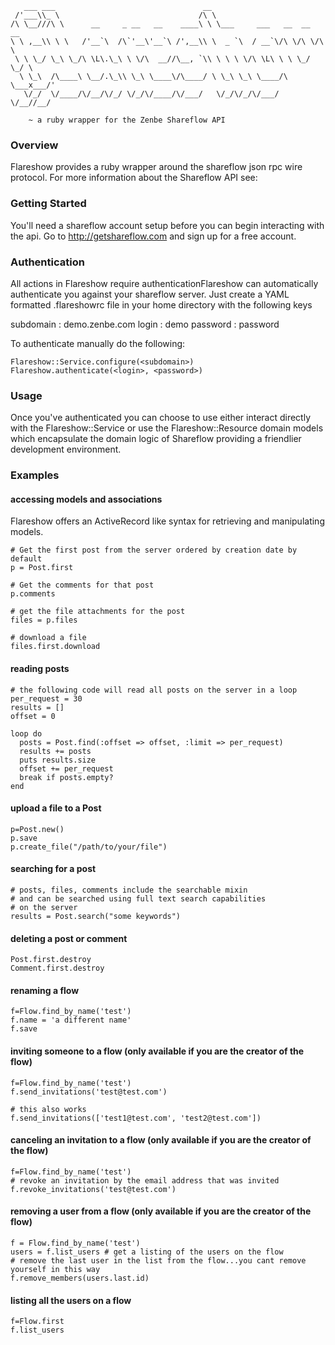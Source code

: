        ___ ___                                 __                            
     /'___\\_ \                               /\ \                           
    /\ \__///\ \      __     _ __   __    ____\ \ \___     ___   __  __  __  
    \ \ ,__\\ \ \   /'__`\  /\`'__\'__`\ /',__\\ \  _ `\  / __`\/\ \/\ \/\ \ 
     \ \ \_/ \_\ \_/\ \L\.\_\ \ \/\  __//\__, `\\ \ \ \ \/\ \L\ \ \ \_/ \_/ \
      \ \_\  /\____\ \__/.\_\\ \_\ \____\/\____/ \ \_\ \_\ \____/\ \___x___/'
       \/_/  \/____/\/__/\/_/ \/_/\/____/\/___/   \/_/\/_/\/___/  \/__//__/
    
        ~ a ruby wrapper for the Zenbe Shareflow API


### Overview

Flareshow provides a ruby wrapper around the shareflow json rpc wire protocol.  For more information about the Shareflow API see: <link to shareflow api docs>

### Getting Started
You'll need a shareflow account setup before you can begin interacting with the api.  Go to http://getshareflow.com and sign up for a free account.

### Authentication

All actions in Flareshow require authenticationFlareshow can automatically authenticate you against your shareflow server.  Just create a YAML formatted .flareshowrc file in your home directory with the following keys

subdomain : demo.zenbe.com
login     : demo
password  : password

To authenticate manually do the following:

    Flareshow::Service.configure(<subdomain>)
    Flareshow.authenticate(<login>, <password>)

### Usage

Once you've authenticated you can choose to use either interact directly with the Flareshow::Service or use the Flareshow::Resource domain models which encapsulate the domain logic of Shareflow providing a friendlier development environment.

### Examples

#### accessing models and associations

Flareshow offers an ActiveRecord like syntax for retrieving and manipulating models.

    # Get the first post from the server ordered by creation date by default
    p = Post.first
    
    # Get the comments for that post
    p.comments
    
    # get the file attachments for the post
    files = p.files
    
    # download a file
    files.first.download


#### reading posts

    # the following code will read all posts on the server in a loop
    per_request = 30
    results = []
    offset = 0

    loop do 
      posts = Post.find(:offset => offset, :limit => per_request)
      results += posts
      puts results.size
      offset += per_request
      break if posts.empty?
    end

#### upload a file to a Post

    p=Post.new()
    p.save
    p.create_file("/path/to/your/file")

#### searching for a post

    # posts, files, comments include the searchable mixin
    # and can be searched using full text search capabilities
    # on the server
    results = Post.search("some keywords")

#### deleting a post or comment

    Post.first.destroy
    Comment.first.destroy

#### renaming a flow

    f=Flow.find_by_name('test')
    f.name = 'a different name'
    f.save

#### inviting someone to a flow (only available if you are the creator of the flow)

    f=Flow.find_by_name('test')
    f.send_invitations('test@test.com')
    
    # this also works
    f.send_invitations(['test1@test.com', 'test2@test.com'])
    
#### canceling an invitation to a flow (only available if you are the creator of the flow)
    
    f=Flow.find_by_name('test')
    # revoke an invitation by the email address that was invited
    f.revoke_invitations('test@test.com')


#### removing a user from a flow (only available if you are the creator of the flow)

    f = Flow.find_by_name('test')
    users = f.list_users # get a listing of the users on the flow
    # remove the last user in the list from the flow...you cant remove yourself in this way
    f.remove_members(users.last.id) 

#### listing all the users on a flow

    f=Flow.first
    f.list_users
